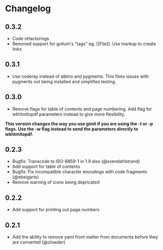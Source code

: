 Changelog
=========

0.3.2
-----

* Code refactorings
* Removed support for gollum's "tags" eg. [[File]]. Use markup to create links

0.3.1
-----

* Use coderay instead of albino and pygments. This fixes issues with
  pygments not being installed and simplifies testing.

0.3.0
-----

* Remove flags for table of contents and page numbering. Add flag for wkhtmltopdf parameters instead to give more flexibility.

**This version changes the way you use gimli if you are using the -t or
-p flags. Use the -w flag instead to send the parameters directly to
wkhtmltopdf.**

0.2.3
-----

* Bugfix: Transcode to ISO-8859-1 in 1.9 also (@svendahlstrand)
* Add support for table of contents
* Bugfix: Fix incompatible character encodings with code fragments
  (@ebeigarts)
* Remove warning of iconv being depricated

0.2.2
-----

* Add support for printing out page numbers

0.2.1
-----

* Add the ability to remove yaml front matter from documents before they are converted (@clowder)


